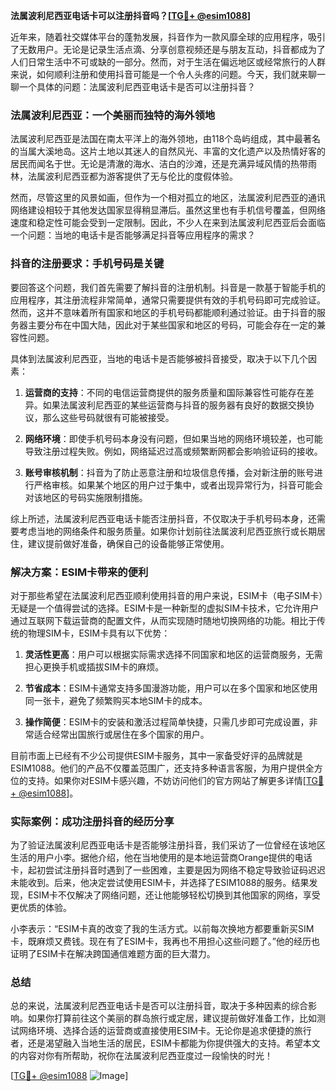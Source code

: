 **法属波利尼西亚电话卡可以注册抖音吗？[[TG💪+ @esim1088](https://t.me/s/esim1088)]**

近年来，随着社交媒体平台的蓬勃发展，抖音作为一款风靡全球的应用程序，吸引了无数用户。无论是记录生活点滴、分享创意视频还是与朋友互动，抖音都成为了人们日常生活中不可或缺的一部分。然而，对于生活在偏远地区或经常旅行的人群来说，如何顺利注册和使用抖音可能是一个令人头疼的问题。今天，我们就来聊一聊一个具体的问题：法属波利尼西亚电话卡是否可以注册抖音？

### 法属波利尼西亚：一个美丽而独特的海外领地

法属波利尼西亚是法国在南太平洋上的海外领地，由118个岛屿组成，其中最著名的当属大溪地岛。这片土地以其迷人的自然风光、丰富的文化遗产以及热情好客的居民而闻名于世。无论是清澈的海水、洁白的沙滩，还是充满异域风情的热带雨林，法属波利尼西亚都为游客提供了无与伦比的度假体验。

然而，尽管这里的风景如画，但作为一个相对孤立的地区，法属波利尼西亚的通讯网络建设相较于其他发达国家显得稍显滞后。虽然这里也有手机信号覆盖，但网络速度和稳定性可能会受到一定限制。因此，不少人在来到法属波利尼西亚后会面临一个问题：当地的电话卡是否能够满足抖音等应用程序的需求？

### 抖音的注册要求：手机号码是关键

要回答这个问题，我们首先需要了解抖音的注册机制。抖音是一款基于智能手机的应用程序，其注册流程非常简单，通常只需要提供有效的手机号码即可完成验证。然而，这并不意味着所有国家和地区的手机号码都能顺利通过验证。由于抖音的服务器主要分布在中国大陆，因此对于某些国家和地区的号码，可能会存在一定的兼容性问题。

具体到法属波利尼西亚，当地的电话卡是否能够被抖音接受，取决于以下几个因素：

1. **运营商的支持**：不同的电信运营商提供的服务质量和国际兼容性可能存在差异。如果法属波利尼西亚的某些运营商与抖音的服务器有良好的数据交换协议，那么这些号码就很有可能被接受。
   
2. **网络环境**：即使手机号码本身没有问题，但如果当地的网络环境较差，也可能导致注册过程失败。例如，网络延迟过高或频繁断网都会影响验证码的接收。

3. **账号审核机制**：抖音为了防止恶意注册和垃圾信息传播，会对新注册的账号进行严格审核。如果某个地区的用户过于集中，或者出现异常行为，抖音可能会对该地区的号码实施限制措施。

综上所述，法属波利尼西亚电话卡能否注册抖音，不仅取决于手机号码本身，还需要考虑当地的网络条件和服务质量。如果你计划前往法属波利尼西亚旅行或长期居住，建议提前做好准备，确保自己的设备能够正常使用。

### 解决方案：ESIM卡带来的便利

对于那些希望在法属波利尼西亚顺利使用抖音的用户来说，ESIM卡（电子SIM卡）无疑是一个值得尝试的选择。ESIM卡是一种新型的虚拟SIM卡技术，它允许用户通过互联网下载运营商的配置文件，从而实现随时随地切换网络的功能。相比于传统的物理SIM卡，ESIM卡具有以下优势：

1. **灵活性更高**：用户可以根据实际需求选择不同国家和地区的运营商服务，无需担心更换手机或插拔SIM卡的麻烦。
   
2. **节省成本**：ESIM卡通常支持多国漫游功能，用户可以在多个国家和地区使用同一张卡，避免了频繁购买本地SIM卡的成本。

3. **操作简便**：ESIM卡的安装和激活过程简单快捷，只需几步即可完成设置，非常适合经常出国旅行或居住在多个国家的用户。

目前市面上已经有不少公司提供ESIM卡服务，其中一家备受好评的品牌就是ESIM1088。他们的产品不仅覆盖范围广，还支持多种语言客服，为用户提供全方位的支持。如果你对ESIM卡感兴趣，不妨访问他们的官方网站了解更多详情[[TG💪+ @esim1088](https://t.me/s/esim1088)]。

### 实际案例：成功注册抖音的经历分享

为了验证法属波利尼西亚电话卡是否能够注册抖音，我们采访了一位曾经在该地区生活的用户小李。据他介绍，他在当地使用的是本地运营商Orange提供的电话卡，起初尝试注册抖音时遇到了一些困难，主要是因为网络不稳定导致验证码迟迟未能收到。后来，他决定尝试使用ESIM卡，并选择了ESIM1088的服务。结果发现，ESIM卡不仅解决了网络问题，还让他能够轻松切换到其他国家的网络，享受更优质的体验。

小李表示：“ESIM卡真的改变了我的生活方式。以前每次换地方都要重新买SIM卡，既麻烦又费钱。现在有了ESIM卡，我再也不用担心这些问题了。”他的经历也证明了ESIM卡在解决跨国通信难题方面的巨大潜力。

### 总结

总的来说，法属波利尼西亚电话卡是否可以注册抖音，取决于多种因素的综合影响。如果你打算前往这个美丽的群岛旅行或定居，建议提前做好准备工作，比如测试网络环境、选择合适的运营商或直接使用ESIM卡。无论你是追求便捷的旅行者，还是渴望融入当地生活的居民，ESIM卡都能为你提供强大的支持。希望本文的内容对你有所帮助，祝你在法属波利尼西亚度过一段愉快的时光！

[[TG💪+ @esim1088](https://t.me/s/esim1088) ![Image](https://i.postimg.cc/4NQfJmqS/Snipaste-2025-05-13-00-14-12.png)]